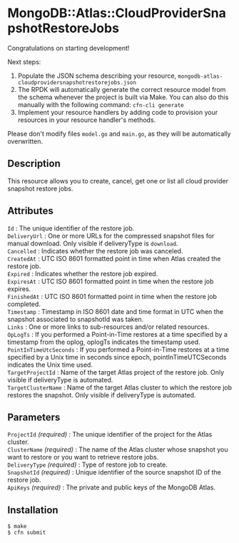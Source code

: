 # MongoDB::Atlas::CloudProviderSnapshotRestoreJobs

Congratulations on starting development!

Next steps:

1. Populate the JSON schema describing your resource, `mongodb-atlas-cloudprovidersnapshotrestorejobs.json`
2. The RPDK will automatically generate the correct resource model from the
   schema whenever the project is built via Make.
   You can also do this manually with the following command: `cfn-cli generate`
3. Implement your resource handlers by adding code to provision your resources in your resource handler's methods.

Please don't modify files `model.go` and `main.go`, as they will be automatically overwritten.

## Description
This resource allows you to create, cancel, get one or list all cloud provider snapshot restore jobs.

## Attributes
`Id` :  The unique identifier of the restore job.<br>
`DeliveryUrl` : One or more URLs for the compressed snapshot files for manual download. Only visible if deliveryType is `download`.<br>
`Cancelled` : Indicates whether the restore job was canceled.<br>
`CreatedAt` : UTC ISO 8601 formatted point in time when Atlas created the restore job.<br>
`Expired` : Indicates whether the restore job expired.<br>
`ExpiresAt` : UTC ISO 8601 formatted point in time when the restore job expires.<br>
`FinishedAt` : UTC ISO 8601 formatted point in time when the restore job completed.<br>
`Timestamp` : Timestamp in ISO 8601 date and time format in UTC when the snapshot associated to snapshotId was taken.<br>
`Links` : One or more links to sub-resources and/or related resources.<br>
`OpLogTs` : If you performed a Point-in-Time restores at a time specified by a timestamp from the oplog, oplogTs indicates the timestamp used.<br>
`PointInTimeUtcSeconds` : If you performed a Point-in-Time restores at a time specified by a Unix time in seconds since epoch, pointInTimeUTCSeconds indicates the Unix time used.<br>
`TargetProjectId` : Name of the target Atlas project of the restore job. Only visible if deliveryType is automated.<br>
`TargetClusterName` : Name of the target Atlas cluster to which the restore job restores the snapshot. Only visible if deliveryType is automated.<br>

## Parameters
`ProjectId` *(required)* : The unique identifier of the project for the Atlas cluster.<br>
`ClusterName` *(required)* : The name of the Atlas cluster whose snapshot you want to restore or you want to retrieve restore jobs.<br>
`DeliveryType` *(required)* : Type of restore job to create. <br>
`SnapshotId` *(required)* : Unique identifier of the source snapshot ID of the restore job.<br>
`ApiKeys` *(required)* : The private and public keys of the MongoDB Atlas.<br>

## Installation
    $ make
    $ cfn submit